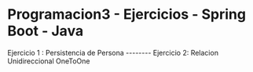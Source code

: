 # Programacion3 - Ejercicios - Spring Boot - Java
Ejercicio 1 : Persistencia de Persona --------
Ejercicio 2: Relacion Unidireccional OneToOne
